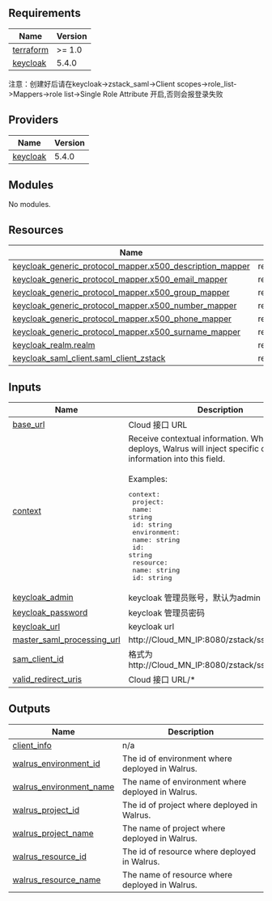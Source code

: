 <!-- BEGIN_TF_DOCS -->
## Requirements

| Name | Version |
|------|---------|
| <a name="requirement_terraform"></a> [terraform](#requirement\_terraform) | >= 1.0 |
| <a name="requirement_keycloak"></a> [keycloak](#requirement\_keycloak) | 5.4.0 |

注意：创建好后请在keycloak->zstack_saml->Client scopes->role_list->Mappers->role list->Single Role Attribute 开启,否则会报登录失败

## Providers

| Name | Version |
|------|---------|
| <a name="provider_keycloak"></a> [keycloak](#provider\_keycloak) | 5.4.0 |

## Modules

No modules.

## Resources

| Name | Type |
|------|------|
| [keycloak_generic_protocol_mapper.x500_description_mapper](https://registry.terraform.io/providers/keycloak/keycloak/5.4.0/docs/resources/generic_protocol_mapper) | resource |
| [keycloak_generic_protocol_mapper.x500_email_mapper](https://registry.terraform.io/providers/keycloak/keycloak/5.4.0/docs/resources/generic_protocol_mapper) | resource |
| [keycloak_generic_protocol_mapper.x500_group_mapper](https://registry.terraform.io/providers/keycloak/keycloak/5.4.0/docs/resources/generic_protocol_mapper) | resource |
| [keycloak_generic_protocol_mapper.x500_number_mapper](https://registry.terraform.io/providers/keycloak/keycloak/5.4.0/docs/resources/generic_protocol_mapper) | resource |
| [keycloak_generic_protocol_mapper.x500_phone_mapper](https://registry.terraform.io/providers/keycloak/keycloak/5.4.0/docs/resources/generic_protocol_mapper) | resource |
| [keycloak_generic_protocol_mapper.x500_surname_mapper](https://registry.terraform.io/providers/keycloak/keycloak/5.4.0/docs/resources/generic_protocol_mapper) | resource |
| [keycloak_realm.realm](https://registry.terraform.io/providers/keycloak/keycloak/5.4.0/docs/resources/realm) | resource |
| [keycloak_saml_client.saml_client_zstack](https://registry.terraform.io/providers/keycloak/keycloak/5.4.0/docs/resources/saml_client) | resource |

## Inputs

| Name | Description | Type | Default | Required |
|------|-------------|------|---------|:--------:|
| <a name="input_base_url"></a> [base\_url](#input\_base\_url) | Cloud 接口 URL | `string` | n/a | yes |
| <a name="input_context"></a> [context](#input\_context) | Receive contextual information. When Walrus deploys, Walrus will inject specific contextual information into this field.<br/><br/>Examples:<pre>context:<br/>  project:<br/>    name: string<br/>    id: string<br/>  environment:<br/>    name: string<br/>    id: string<br/>  resource:<br/>    name: string<br/>    id: string</pre> | `map(any)` | `{}` | no |
| <a name="input_keycloak_admin"></a> [keycloak\_admin](#input\_keycloak\_admin) | keycloak 管理员账号，默认为admin | `string` | `"admin"` | no |
| <a name="input_keycloak_password"></a> [keycloak\_password](#input\_keycloak\_password) | keycloak 管理员密码 | `string` | n/a | yes |
| <a name="input_keycloak_url"></a> [keycloak\_url](#input\_keycloak\_url) | keycloak url | `string` | n/a | yes |
| <a name="input_master_saml_processing_url"></a> [master\_saml\_processing\_url](#input\_master\_saml\_processing\_url) | http://Cloud_MN_IP:8080/zstack/sso/saml2/acs | `string` | n/a | yes |
| <a name="input_sam_client_id"></a> [sam\_client\_id](#input\_sam\_client\_id) | 格式为http://Cloud_MN_IP:8080/zstack/sso/saml2/sp | `string` | n/a | yes |
| <a name="input_valid_redirect_uris"></a> [valid\_redirect\_uris](#input\_valid\_redirect\_uris) | Cloud 接口 URL/* | `string` | n/a | yes |

## Outputs

| Name | Description |
|------|-------------|
| <a name="output_client_info"></a> [client\_info](#output\_client\_info) | n/a |
| <a name="output_walrus_environment_id"></a> [walrus\_environment\_id](#output\_walrus\_environment\_id) | The id of environment where deployed in Walrus. |
| <a name="output_walrus_environment_name"></a> [walrus\_environment\_name](#output\_walrus\_environment\_name) | The name of environment where deployed in Walrus. |
| <a name="output_walrus_project_id"></a> [walrus\_project\_id](#output\_walrus\_project\_id) | The id of project where deployed in Walrus. |
| <a name="output_walrus_project_name"></a> [walrus\_project\_name](#output\_walrus\_project\_name) | The name of project where deployed in Walrus. |
| <a name="output_walrus_resource_id"></a> [walrus\_resource\_id](#output\_walrus\_resource\_id) | The id of resource where deployed in Walrus. |
| <a name="output_walrus_resource_name"></a> [walrus\_resource\_name](#output\_walrus\_resource\_name) | The name of resource where deployed in Walrus. |
<!-- END_TF_DOCS -->